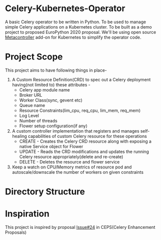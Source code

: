 # Celery-Kubernetes-Operator
A basic Celery operator to be written in Python. To be used to manage simple Celery applications on a Kubernetes cluster. To be built as a demo project to proposed EuroPython 2020 proposal. We'll be using open source [Metacontroller](https://metacontroller.app/) add-on for Kubernetes to simplify the operator code.

# Project Scope
This project aims to have following things in place-
1. A Custom Resource Definition(CRD) to spec out a Celery deployment having(not limited to) these attributes -
    - Celery app module name
    - Broker URL
    - Worker Class(sync, gevent etc)
    - Queue name
    - Resource Constraints(lim_cpu, req_cpu, lim_mem, req_mem)
    - Log Level
    - Number of threads
    - Flower setup configuration(if any)
2. A custom controller implementation that registers and manages self-healing capabilities of custom Celery resource for these operations
    - CREATE - Creates the Celery CRD resource along with exposing a native Service object for Flower
    - UPDATE - Reads the CRD modifications and updates the running Celery resource appropriately(delete and re-create)
    - DELETE - Deletes the resource and flower service
3. Keep a watch on CPU/Memory metrics of resource pod and autoscale/downscale the number of workers on given constraints

# Directory Structure

# Inspiration

This project is inspired by proposal [Issue#24](https://github.com/celery/ceps/issues/24) in CEPS(Celery Enhancement Proposals)
